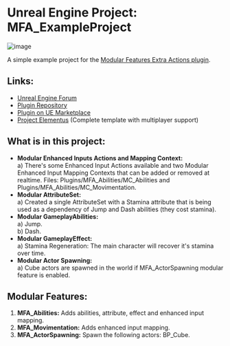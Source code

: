 # Unreal Engine Project: MFA_ExampleProject

![image](https://user-images.githubusercontent.com/77353979/177180834-62a1b78d-ea23-4301-bb8d-ec4953c3d230.png)

A simple example project for the [Modular Features Extra Actions plugin](https://github.com/lucoiso/UEModularFeatures_ExtraActions).

## Links:
* [Unreal Engine Forum](https://forums.unrealengine.com/t/free-modularfeatures-extraactions-plugin-modular-gas-enhanced-input-and-more/495400)
* [Plugin Repository](https://github.com/lucoiso/UEModularFeatures_ExtraActions)
* [Plugin on UE Marketplace](https://unrealengine.com/marketplace/en-US/product/modular-game-features-extra-actions)
* [Project Elementus](https://github.com/lucoiso/UEProject_Elementus) (Complete template with multiplayer support)

## What is in this project:

* **Modular Enhanced Inputs Actions and Mapping Context:**  
a) There's some Enhanced Input Actions available and two Modular Enhanced Input Mapping Contexts that can be added or removed at realtime. Files: Plugins/MFA_Abilities/MC_Abilities and Plugins/MFA_Abilities/MC_Movimentation.
* **Modular AttributeSet:**  
a) Created a single AttributeSet with a Stamina attribute that is being used as a dependency of Jump and Dash abilities (they cost stamina).
* **Modular GameplayAbilities:**  
a) Jump.  
b) Dash.
* **Modular GameplayEffect:**  
a) Stamina Regeneration: The main character will recover it's stamina over time.
* **Modular Actor Spawning:**  
a) Cube actors are spawned in the world if MFA_ActorSpawning modular feature is enabled.

## Modular Features:

1. **MFA_Abilities:** Adds abilities, attribute, effect and enhanced input mapping.
2. **MFA_Movimentation:** Adds enhanced input mapping.
3. **MFA_ActorSpawning:** Spawn the following actors: BP_Cube.

